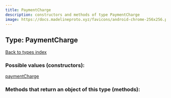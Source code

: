 ```yaml
---
title: PaymentCharge
description: constructors and methods of type PaymentCharge
image: https://docs.madelineproto.xyz/favicons/android-chrome-256x256.png
---
```

## Type: PaymentCharge  
[Back to types index](index.md)



### Possible values (constructors):

[paymentCharge](../constructors/paymentCharge.md)  



### Methods that return an object of this type (methods):



